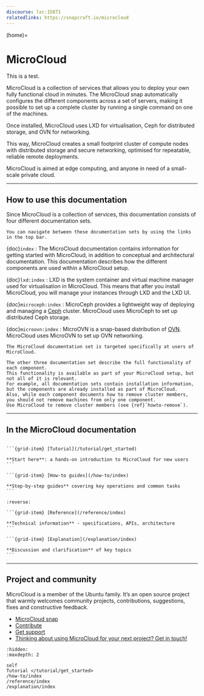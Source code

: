 ```yaml
---
discourse: lxc:15871
relatedlinks: https://snapcraft.io/microcloud
---
```


(home)=
# MicroCloud

This is a test.

MicroCloud is a collection of services that allows you to deploy your own fully functional cloud in minutes.
The MicroCloud snap automatically configures the different components across a set of servers, making it possible to set up a complete cluster by running a single command on one of the machines.

Once installed, MicroCloud uses LXD for virtualisation, Ceph for distributed storage, and OVN for networking.

This way, MicroCloud creates a small footprint cluster of compute nodes with distributed storage and secure networking, optimised for repeatable, reliable remote deployments.

MicroCloud is aimed at edge computing, and anyone in need of a small-scale private cloud.

---

## How to use this documentation

Since MicroCloud is a collection of services, this documentation consists of four different documentation sets.
````{only} integrated
You can navigate between these documentation sets by using the links in the top bar.
````

{doc}`index`
: The MicroCloud documentation contains information for getting started with MicroCloud, in addition to conceptual and architectural documentation.
  This documentation describes how the different components are used within a MicroCloud setup.

{doc}`lxd:index`
: LXD is the system container and virtual machine manager used for virtualisation in MicroCloud.
  This means that after you install MicroCloud, you will manage your instances through LXD and the LXD UI.

{doc}`microceph:index`
: MicroCeph provides a lightweight way of deploying and managing a [Ceph](https://ceph.io/en/) cluster.
  MicroCloud uses MicroCeph to set up distributed Ceph storage.

{doc}`microovn:index`
: MicroOVN is a snap-based distribution of [OVN](https://www.ovn.org/).
  MicroCloud uses MicroOVN to set up OVN networking.

```{note}
The MicroCloud documentation set is targeted specifically at users of MicroCloud.

The other three documentation set describe the full functionality of each component.
This functionality is available as part of your MicroCloud setup, but not all of it is relevant.
For example, all documentation sets contain installation information, but the components are already installed as part of MicroCloud.
Also, while each component documents how to remove cluster members, you should not remove machines from only one component.
Use MicroCloud to remove cluster members (see {ref}`howto-remove`).
```

---

## In the MicroCloud documentation

````{grid} 1 1 2 2

```{grid-item} [Tutorial](/tutorial/get_started)

**Start here**: a hands-on introduction to MicroCloud for new users
```

```{grid-item} [How-to guides](/how-to/index)

**Step-by-step guides** covering key operations and common tasks
```

````

````{grid} 1 1 2 2
:reverse:

```{grid-item} [Reference](/reference/index)

**Technical information** - specifications, APIs, architecture
```

```{grid-item} [Explanation](/explanation/index)

**Discussion and clarification** of key topics
```

````

---

## Project and community

MicroCloud is a member of the Ubuntu family. It’s an open source project that warmly welcomes community projects, contributions, suggestions, fixes and constructive feedback.

- [MicroCloud snap](https://snapcraft.io/microcloud)
- [Contribute](https://github.com/canonical/microcloud)
- [Get support](https://discourse.ubuntu.com/c/lxd/microcloud/)
- [Thinking about using MicroCloud for your next project? Get in touch!](https://canonical.com/microcloud)


```{toctree}
:hidden:
:maxdepth: 2

self
Tutorial </tutorial/get_started>
/how-to/index
/reference/index
/explanation/index
